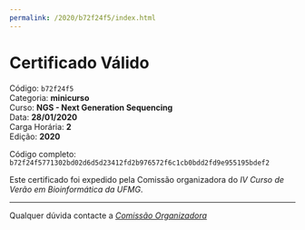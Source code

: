 ```yaml
---
permalink: /2020/b72f24f5/index.html
---
```


# Certificado Válido

Código: `b72f24f5`<br>
Categoria: **minicurso**<br>
Curso: **NGS - Next Generation Sequencing**<br>
Data: **28/01/2020**<br>
Carga Horária: **2**<br>
Edição: **2020**<br>


Código completo: `b72f24f5771302bd02d6d5d23412fd2b976572f6c1cb0bdd2fd9e955195bdef2`


Este certificado foi expedido pela Comissão organizadora do *IV Curso de Verão em Bioinformática da UFMG*.

----

Qualquer dúvida contacte a [_Comissão Organizadora_](<mailto:cursobioinfoufmg@gmail.com$subject=[Certificados]>)

